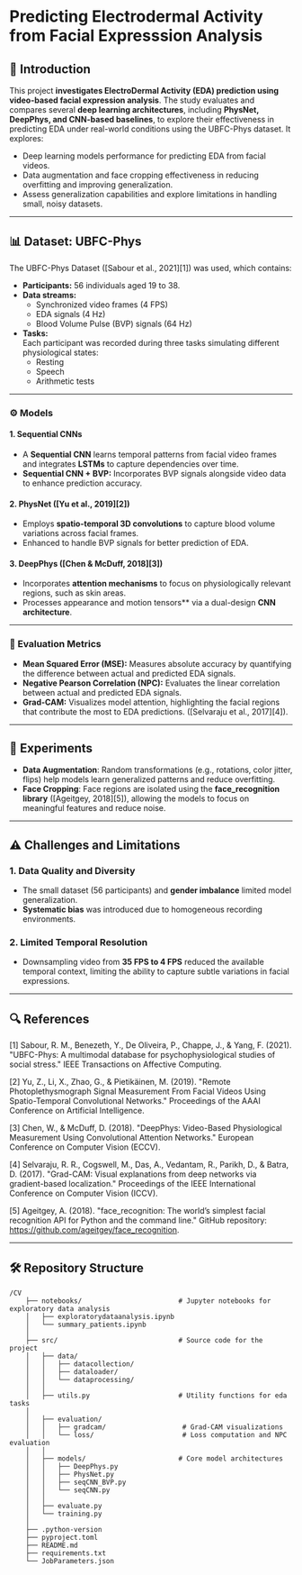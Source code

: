 # Predicting Electrodermal Activity from Facial Expresssion Analysis

## 📝 Introduction

This project **investigates ElectroDermal Activity (EDA) prediction using video-based facial expression analysis**. The study evaluates and compares several **deep learning architectures**, including **PhysNet, DeepPhys, and CNN-based baselines**, to explore their effectiveness in predicting EDA under real-world conditions using the UBFC-Phys dataset. It explores:
- Deep learning models performance for predicting EDA from facial videos.
- Data augmentation and face cropping effectiveness in reducing overfitting and improving generalization.
- Assess generalization capabilities and explore limitations in handling small, noisy datasets.


---

## 📊 Dataset: UBFC-Phys

The UBFC-Phys Dataset ([Sabour et al., 2021][1]) was used, which contains:
- **Participants:** 56 individuals aged 19 to 38.
- **Data streams:** 
  - Synchronized video frames (4 FPS)
  - EDA signals (4 Hz)
  - Blood Volume Pulse (BVP) signals (64 Hz)
- **Tasks:**  
  Each participant was recorded during three tasks simulating different physiological states:
  - Resting
  - Speech
  - Arithmetic tests

---

### ⚙️  Models 

#### 1. **Sequential CNNs**
- A **Sequential CNN** learns temporal patterns from facial video frames and integrates **LSTMs** to capture dependencies over time.
- **Sequential CNN + BVP:** Incorporates BVP signals alongside video data to enhance prediction accuracy.

#### 2. **PhysNet** ([Yu et al., 2019][2])
- Employs **spatio-temporal 3D convolutions** to capture blood volume variations across facial frames.
- Enhanced to handle BVP signals for better prediction of EDA.

#### 3. **DeepPhys**  ([Chen & McDuff, 2018][3])
- Incorporates **attention mechanisms** to focus on physiologically relevant regions, such as skin areas.
- Processes appearance and motion tensors** via a dual-design **CNN architecture**.

---

### 📏 Evaluation Metrics
- **Mean Squared Error (MSE):** Measures absolute accuracy by quantifying the difference between actual and predicted EDA signals.
- **Negative Pearson Correlation (NPC):** Evaluates the linear correlation between actual and predicted EDA signals.  
- **Grad-CAM:** Visualizes model attention, highlighting the facial regions that contribute the most to EDA predictions. ([Selvaraju et al., 2017][4]).

---

## 🔬 Experiments

- **Data Augmentation**: Random transformations (e.g., rotations, color jitter, flips) help models learn generalized patterns and reduce overfitting.
- **Face Cropping**:  Face regions are isolated using the **face_recognition library** ([Ageitgey, 2018][5]), allowing the models to focus on meaningful features and reduce noise.

---

## ⚠️ Challenges and Limitations

### 1. **Data Quality and Diversity**
- The small dataset (56 participants) and **gender imbalance** limited model generalization.
- **Systematic bias** was introduced due to homogeneous recording environments.

### 2. **Limited Temporal Resolution**
- Downsampling video from **35 FPS to 4 FPS** reduced the available temporal context, limiting the ability to capture subtle variations in facial expressions.

---
## 🔍 **References**

[1] Sabour, R. M., Benezeth, Y., De Oliveira, P., Chappe, J., & Yang, F. (2021). "UBFC-Phys: A multimodal database for psychophysiological studies of social stress." IEEE Transactions on Affective Computing.

[2] Yu, Z., Li, X., Zhao, G., & Pietikäinen, M. (2019). "Remote Photoplethysmograph Signal Measurement From Facial Videos Using Spatio-Temporal Convolutional Networks." Proceedings of the AAAI Conference on Artificial Intelligence.

[3] Chen, W., & McDuff, D. (2018). "DeepPhys: Video-Based Physiological Measurement Using Convolutional Attention Networks." European Conference on Computer Vision (ECCV).

[4] Selvaraju, R. R., Cogswell, M., Das, A., Vedantam, R., Parikh, D., & Batra, D. (2017). "Grad-CAM: Visual explanations from deep networks via gradient-based localization." Proceedings of the IEEE International Conference on Computer Vision (ICCV).

[5] Ageitgey, A. (2018). "face_recognition: The world’s simplest facial recognition API for Python and the command line." GitHub repository: https://github.com/ageitgey/face_recognition.



---

## 🛠️ Repository Structure

```plaintext
/CV
    ├── notebooks/                        # Jupyter notebooks for exploratory data analysis
    │   ├── exploratorydataanalysis.ipynb  
    │   └── summary_patients.ipynb         
    │
    ├── src/                              # Source code for the project
    │   ├── data/                         
    │   │   ├── datacollection/            
    │   │   ├── dataloader/                
    │   │   └── dataprocessing/            
    │   │
    │   ├── utils.py                      # Utility functions for eda tasks
    │
    │   ├── evaluation/                   
    │   │   ├── gradcam/                   # Grad-CAM visualizations
    │   │   └── loss/                      # Loss computation and NPC evaluation
    │   │
    │   ├── models/                       # Core model architectures
    │   │   ├── DeepPhys.py                
    │   │   ├── PhysNet.py                 
    │   │   ├── seqCNN_BVP.py              
    │   │   └── seqCNN.py                  
    │   │
    │   ├── evaluate.py                   
    │   └── training.py                   
    │
    ├── .python-version                  
    ├── pyproject.toml                   
    ├── README.md                         
    ├── requirements.txt                  
    └── JobParameters.json                
